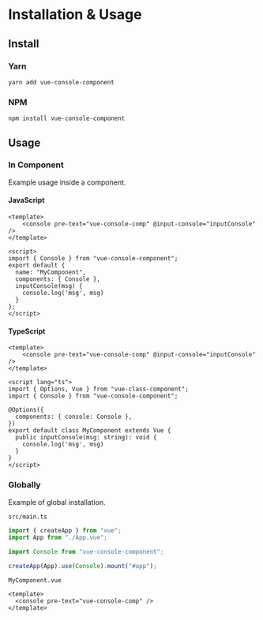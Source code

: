 # Installation & Usage

## Install

### Yarn

`yarn add vue-console-component`

### NPM

`npm install vue-console-component`

## Usage

### In Component

Example usage inside a component.

#### JavaScript

```vue
<template>
    <console pre-text="vue-console-comp" @input-console="inputConsole" />
</template>

<script>
import { Console } from "vue-console-component";
export default {
  name: "MyComponent",
  components: { Console },
  inputConsole(msg) {
    console.log('msg', msg)
  }
};
</script>
```

#### TypeScript

```vue
<template>
    <console pre-text="vue-console-comp" @input-console="inputConsole" />
</template>

<script lang="ts">
import { Options, Vue } from "vue-class-component";
import { Console } from "vue-console-component";

@Options({
  components: { console: Console },
})
export default class MyComponent extends Vue {
  public inputConsole(msg: string): void {
    console.log('msg', msg)
  }
}
</script>
```

### Globally

Example of global installation.

`src/main.ts`

```typescript
import { createApp } from "vue";
import App from "./App.vue";

import Console from "vue-console-component";

createApp(App).use(Console).mount("#app");
```

`MyComponent.vue`

```vue
<template>
  <console pre-text="vue-console-comp" />
</template>
```
